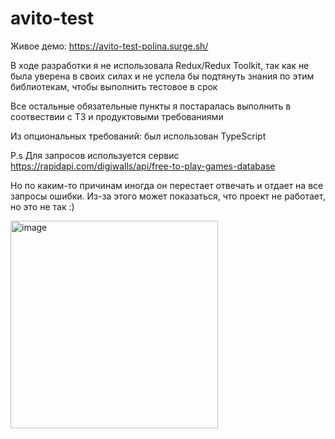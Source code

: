 # avito-test

Живое демо: https://avito-test-polina.surge.sh/

В ходе разработки я не использовала Redux/Redux Toolkit, так как не была уверена в своих силах и не успела бы подтянуть знания по этим библиотекам, чтобы выполнить тестовое в срок

Все остальные обязательные пункты я постаралась выполнить в соотвествии с ТЗ и продуктовыми требованиями

Из опциональных требований: был использован TypeScript

P.s Для запросов используется сервис https://rapidapi.com/digiwalls/api/free-to-play-games-database

Но по каким-то причинам иногда он перестает отвечать и отдает на все запросы ошибки. Из-за этого может показаться, что проект не работает, но это не так :)

<img width="332" alt="image" src="https://github.com/polinagv/avito-test/assets/100491390/375871ee-15b4-4c18-a125-4ccc89e25272">
